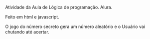 Atividade da Aula de Lógica de programação. Alura.

Feito em html e javascript.

O jogo do número secreto gera um número aleatório e o Usuário vai chutando até acertar.
